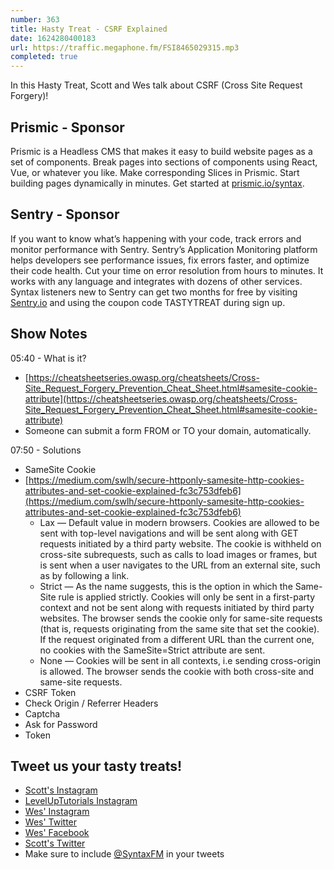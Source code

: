 ```yaml
---
number: 363
title: Hasty Treat - CSRF Explained
date: 1624280400183
url: https://traffic.megaphone.fm/FSI8465029315.mp3
completed: true
---
```


In this Hasty Treat, Scott and Wes talk about CSRF (Cross Site Request Forgery)!

## Prismic - Sponsor
Prismic is a Headless CMS that makes it easy to build website pages as a set of components. Break pages into sections of components using React, Vue, or whatever you like. Make corresponding Slices in Prismic. Start building pages dynamically in minutes. Get started at [prismic.io/syntax](https://prismic.io/syntax).

## Sentry - Sponsor
If you want to know what’s happening with your code, track errors and monitor performance with Sentry. Sentry’s Application Monitoring platform helps developers see performance issues, fix errors faster, and optimize their code health. Cut your time on error resolution from hours to minutes. It works with any language and integrates with dozens of other services. Syntax listeners new to Sentry can get two months for  free by visiting [Sentry.io](https://sentry.io) and using the coupon code TASTYTREAT during sign up.

## Show Notes
05:40 - What is it?
* [https://cheatsheetseries.owasp.org/cheatsheets/Cross-Site_Request_Forgery_Prevention_Cheat_Sheet.html#samesite-cookie-attribute](https://cheatsheetseries.owasp.org/cheatsheets/Cross-Site_Request_Forgery_Prevention_Cheat_Sheet.html#samesite-cookie-attribute)
* Someone can submit a form FROM or TO your domain, automatically. 

07:50 - Solutions
* SameSite Cookie
* [https://medium.com/swlh/secure-httponly-samesite-http-cookies-attributes-and-set-cookie-explained-fc3c753dfeb6](https://medium.com/swlh/secure-httponly-samesite-http-cookies-attributes-and-set-cookie-explained-fc3c753dfeb6)
  * Lax — Default value in modern browsers. Cookies are allowed to be sent with top-level navigations and will be sent along with GET requests initiated by a third party website. The cookie is withheld on cross-site subrequests, such as calls to load images or frames, but is sent when a user navigates to the URL from an external site, such as by following a link.
  * Strict — As the name suggests, this is the option in which the Same-Site rule is applied strictly. Cookies will only be sent in a first-party context and not be sent along with requests initiated by third party websites. The browser sends the cookie only for same-site requests (that is, requests originating from the same site that set the cookie). If the request originated from a different URL than the current one, no cookies with the SameSite=Strict attribute are sent.
  * None — Cookies will be sent in all contexts, i.e sending cross-origin is allowed. The browser sends the cookie with both cross-site and same-site requests.
* CSRF Token
* Check Origin / Referrer Headers
* Captcha
* Ask for Password
* Token

## Tweet us your tasty treats!
* [Scott's Instagram](https://www.instagram.com/stolinski/)
* [LevelUpTutorials Instagram](https://www.instagram.com/LevelUpTutorials/)
* [Wes' Instagram](https://www.instagram.com/wesbos/)
* [Wes' Twitter](https://twitter.com/wesbos)
* [Wes' Facebook](https://www.facebook.com/wesbos.developer)
* [Scott's Twitter](https://twitter.com/stolinski)
* Make sure to include [@SyntaxFM](https://twitter.com/SyntaxFM) in your tweets